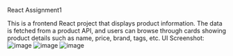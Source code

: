 React Assignment1

This is a frontend React project that displays product information. The data is fetched from a product API, and users can browse through cards showing product details such as name, price, brand, tags, etc.
UI Screenshot: ![image](https://github.com/user-attachments/assets/bdc8b860-e688-4c21-b2e8-f1aedea656db)
![image](https://github.com/user-attachments/assets/32235867-1b99-416d-a83f-c96ab71c213f)
![image](https://github.com/user-attachments/assets/a2506ab1-2860-432d-a71f-c16ab37f5416)


